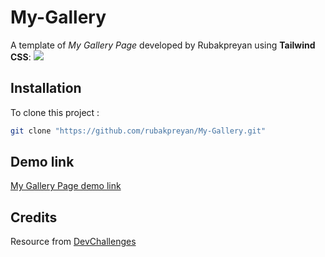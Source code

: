 # My-Gallery
A template of *My Gallery Page* developed by Rubakpreyan using **Tailwind CSS**:
![](https://firebasestorage.googleapis.com/v0/b/devchallenges-1234.appspot.com/o/challengesDesigns%2FGalleryThumbnail.png?alt=media&token=92894792-41d1-4d99-8cbb-e828322c87fd) 


## Installation

To clone this project :

```bash
git clone "https://github.com/rubakpreyan/My-Gallery.git"
```

## Demo link
[My Gallery Page demo link]( https://rubakpreyan.github.io/My-Gallery/)

## Credits
Resource from [DevChallenges](https://devchallenges.io/)